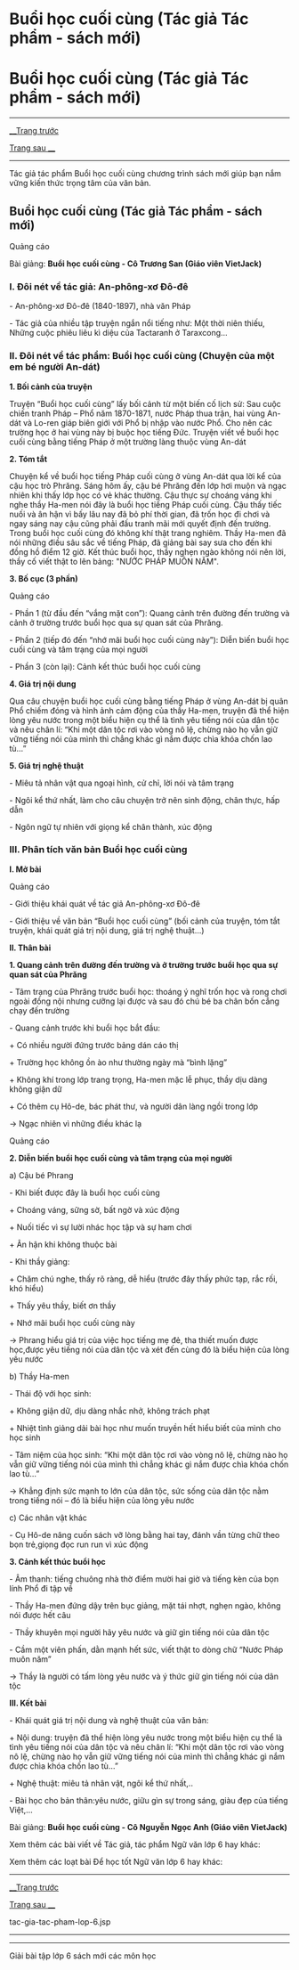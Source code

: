 # Buổi học cuối cùng (Tác giả Tác phẩm - sách mới)

# Buổi học cuối cùng (Tác giả Tác phẩm - sách mới)

* * *

[__Trang trước](https://vietjack.com/ngu-van-6/tac-gia-tac-pham-lop-6.jsp)

[Trang sau __](https://vietjack.com/ngu-van-6/tac-gia-tac-pham-lop-6.jsp)

* * *

Tác giả tác phẩm Buổi học cuối cùng chương trình sách mới giúp bạn nắm vững kiến thức trọng tâm của văn bản.

## Buổi học cuối cùng (Tác giả Tác phẩm - sách mới)

Quảng cáo

Bài giảng: **Buổi học cuối cùng - Cô Trương San (Giáo viên VietJack)**

### I. Đôi nét về tác giả: An-phông-xơ Đô-đê

\- An-phông-xơ Đô-đê (1840-1897), nhà văn Pháp 

\- Tác giả của nhiều tập truyện ngắn nổi tiếng như: Một thời niên thiếu, Những cuộc phiêu liêu kì diệu của Tactaranh ở Taraxcong…

### II. Đôi nét về tác phẩm: Buổi học cuối cùng (Chuyện của một em bé người An-dát) 

**1\. Bối cảnh của truyện**

Truyện “Buổi học cuối cùng” lấy bối cảnh từ một biến cố lịch sử: Sau cuộc chiến tranh Pháp – Phổ năm 1870-1871, nước Pháp thua trận, hai vùng An-dát và Lo-ren giáp biên giới với Phổ bị nhập vào nước Phổ. Cho nên các trường học ở hai vùng này bị buộc học tiếng Đức. Truyện viết về buổi học cuối cùng bằng tiếng Pháp ở một trường làng thuộc vùng An-dát

**2\. Tóm tắt**

Chuyện kể về buổi học tiếng Pháp cuối cùng ở vùng An-dát qua lời kể của cậu học trò Phrăng. Sáng hôm ấy, cậu bé Phrăng đến lớp hơi muộn và ngạc nhiên khi thấy lớp học có vẻ khác thường. Cậu thực sự choáng váng khi nghe thầy Ha-men nói đây là buổi học tiếng Pháp cuối cùng. Cậu thấy tiếc nuối và ân hận vì bấy lâu nay đã bỏ phí thời gian, đã trốn học đi chơi và ngay sáng nay cậu cũng phải đấu tranh mãi mới quyết định đến trường. Trong buổi học cuối cùng đó không khí thật trang nghiêm. Thầy Ha-men đã nói những điều sâu sắc về tiếng Pháp, đã giảng bài say sưa cho đến khi đồng hồ điểm 12 giờ. Kết thúc buổi học, thầy nghẹn ngào không nói nên lời, thầy cố viết thật to lên bảng: "NƯỚC PHÁP MUÔN NĂM".

**3\. Bố cục (3 phần)**

Quảng cáo

\- Phần 1 (từ đầu đến “vắng mặt con”): Quang cảnh trên đường đến trường và cảnh ở trường trước buổi học qua sự quan sát của Phrăng.

\- Phần 2 (tiếp đó đến “nhớ mãi buổi học cuối cùng này”): Diễn biến buổi học cuối cùng và tâm trạng của mọi người

\- Phần 3 (còn lại): Cảnh kết thúc buổi học cuối cùng

**4\. Giá trị nội dung**

Qua câu chuyện buổi học cuối cùng bằng tiếng Pháp ở vùng An-dát bị quân Phổ chiếm đóng và hình ảnh cảm động của thầy Ha-men, truyện đã thể hiện lòng yêu nước trong một biểu hiện cụ thể là tình yêu tiếng nói của dân tộc và nêu chân lí: “Khi một dân tộc rơi vào vòng nô lệ, chừng nào họ vẫn giữ vững tiếng nói của mình thì chẳng khác gì nắm được chìa khóa chốn lao tù…”

**5\. Giá trị nghệ thuật**

\- Miêu tả nhân vật qua ngoại hình, cử chỉ, lời nói và tâm trạng

\- Ngôi kể thứ nhất, làm cho câu chuyện trở nên sinh động, chân thực, hấp dẫn

\- Ngôn ngữ tự nhiên với giọng kể chân thành, xúc động

### III. Phân tích văn bản Buổi học cuối cùng

**I. Mở bài**

Quảng cáo

\- Giới thiệu khái quát về tác giả An-phông-xơ Đô-đê

\- Giới thiệu về văn bản “Buổi học cuối cùng” (bối cảnh của truyện, tóm tắt truyện, khái quát giá trị nội dung, giá trị nghệ thuật…)

**II. Thân bài**

**1\. Quang cảnh trên đường đến trường và ở trường trước buổi học qua sự quan sát của Phrăng**

\- Tâm trạng của Phrăng trước buổi học: thoáng ý nghĩ trốn học và rong chơi ngoài đồng nội nhưng cưỡng lại được và sau đó chú bé ba chân bốn cẳng chạy đến trường

\- Quang cảnh trước khi buổi học bắt đầu:

\+ Có nhiều người đứng trước bảng dán cáo thị 

\+ Trường học không ồn ào như thường ngày mà “bình lặng”

\+ Không khí trong lớp trang trọng, Ha-men mặc lễ phục, thầy dịu dàng không giận dữ

\+ Có thêm cụ Hô-de, bác phát thư, và người dân làng ngồi trong lớp

→ Ngạc nhiên vì những điều khác lạ

Quảng cáo

**2\. Diễn biến buổi học cuối cùng và tâm trạng của mọi người**

a) Cậu bé Phrang

\- Khi biết được đây là buổi học cuối cùng

\+ Choáng váng, sững sờ, bất ngờ và xúc động

\+ Nuối tiếc vì sự lười nhác học tập và sự ham chơi

\+ Ân hận khi không thuộc bài

\- Khi thầy giảng:

\+ Chăm chú nghe, thấy rõ ràng, dễ hiểu (trước đây thấy phức tạp, rắc rối, khó hiểu)

\+ Thấy yêu thầy, biết ơn thầy

\+ Nhớ mãi buổi học cuối cùng này

→ Phrang hiểu giá trị của việc học tiếng mẹ đẻ, tha thiết muốn được học,được yêu tiếng nói của dân tộc và xét đến cùng đó là biểu hiện của lòng yêu nước

b) Thầy Ha-men

\- Thái độ với học sinh:

\+ Không giận dữ, dịu dàng nhắc nhở, không trách phạt

\+ Nhiệt tình giảng dải bài học như muốn truyền hết hiểu biết của mình cho học sinh

\- Tâm niệm của học sinh: “Khi một dân tộc rơi vào vòng nô lệ, chừng nào họ vẫn giữ vững tiếng nói của mình thì chẳng khác gì nắm được chìa khóa chốn lao tù…”

→ Khẳng định sức mạnh to lớn của dân tộc, sức sống của dân tộc nằm trong tiếng nói – đó là biểu hiện của lòng yêu nước

c) Các nhân vật khác

\- Cụ Hô-de nâng cuốn sách vỡ lòng bằng hai tay, đánh vần từng chữ theo bọn trẻ,giọng đọc run run vì xúc động

**3\. Cảnh kết thúc buổi học**

\- Âm thanh: tiếng chuông nhà thờ điểm mười hai giờ và tiếng kèn của bọn lính Phổ đi tập về

\- Thầy Ha-men đứng dậy trên bục giảng, mặt tái nhợt, nghẹn ngào, không nói được hết câu

\- Thầy khuyên mọi người hãy yêu nước và giữ gìn tiếng nói của dân tộc

\- Cầm một viên phấn, dằn mạnh hết sức, viết thật to dòng chữ “Nước Pháp muôn năm”

→ Thầy là người có tấm lòng yêu nước và ý thức giữ gìn tiếng nói của dân tộc

**III. Kết bài**

\- Khái quát giá trị nội dung và nghệ thuật của văn bản:

\+ Nội dung: truyện đã thể hiện lòng yêu nước trong một biểu hiện cụ thể là tình yêu tiếng nói của dân tộc và nêu chân lí: “Khi một dân tộc rơi vào vòng nô lệ, chừng nào họ vẫn giữ vững tiếng nói của mình thì chẳng khác gì nắm được chìa khóa chốn lao tù…”

\+ Nghệ thuật: miêu tả nhân vật, ngôi kể thứ nhất,..

\- Bài học cho bản thân:yêu nước, giữu gìn sự trong sáng, giàu đẹp của tiếng Việt,…

Bài giảng: **Buổi học cuối cùng - Cô Nguyễn Ngọc Anh (Giáo viên VietJack)**

Xem thêm các bài viết về Tác giả, tác phẩm Ngữ văn lớp 6 hay khác:

Xem thêm các loạt bài Để học tốt Ngữ văn lớp 6 hay khác:

* * *

[__Trang trước](https://vietjack.com/ngu-van-6/tac-gia-tac-pham-lop-6.jsp)

[Trang sau __](https://vietjack.com/ngu-van-6/tac-gia-tac-pham-lop-6.jsp)

tac-gia-tac-pham-lop-6.jsp

* * *

* * *

Giải bài tập lớp 6 sách mới các môn học
